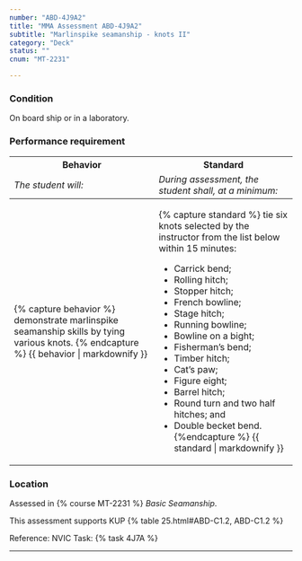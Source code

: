 ```yaml
---
number: "ABD-4J9A2"
title: "MMA Assessment ABD-4J9A2"
subtitle: "Marlinspike seamanship - knots II"
category: "Deck"
status: ""
cnum: "MT-2231"

---
```

### Condition

On board ship or in a laboratory.

### Performance requirement 

<table width='100%' class='Guidelines'>
 <thead>
 <tr>
     <th class='thirty'>Behavior</th>
     <th class='seventy'>Standard</th>
 </tr>
 <tr>
     <td><em>The student will:</em></td>
     <td><em>During assessment, the student shall, at a minimum:</em></td>
 </tr>
 </thead>
 <tbody>
 

<tr><td>

{% capture behavior %}
demonstrate marlinspike seamanship skills by tying various knots.
{% endcapture %}
{{ behavior | markdownify }}

</td><td>

{% capture standard %}
tie six knots selected by the instructor from the list below within 15 minutes:

*  Carrick bend;  
*  Rolling hitch;  
*  Stopper hitch;  
*  French bowline;  
*  Stage hitch;  
*  Running bowline;  
*  Bowline on a bight;  
*  Fisherman’s bend;  
*  Timber hitch;  
*  Cat’s paw;  
*  Figure eight;  
*  Barrel hitch;  
*  Round turn and two half hitches; and  
*  Double becket bend.
{%endcapture %}
{{ standard | markdownify }}

</td></tr>



 </tbody>
 </table>

### Location

Assessed in  {% course  MT-2231 %}  *Basic Seamanship*.

This assessment supports KUP {% table 25.html#ABD-C1.2, ABD-C1.2 %}

Reference: NVIC Task: {% task 4J7A  %}

***

